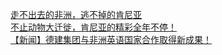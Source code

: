   
[走不出去的非洲，逃不掉的肯尼亚](http://www.dianyue.me/archives/933/jamxhno6ktuilhho/)  
[不止动物大迁徙，肯尼亚的精彩全年不停！](http://www.dianyue.me/archives/332/3b5xohwy2h9d4ow4/)  
[【新闻】德建集团与非洲英语国家合作取得新成果！](http://www.dianyue.me/archives/811/oo0vqod79cub9a7i/)